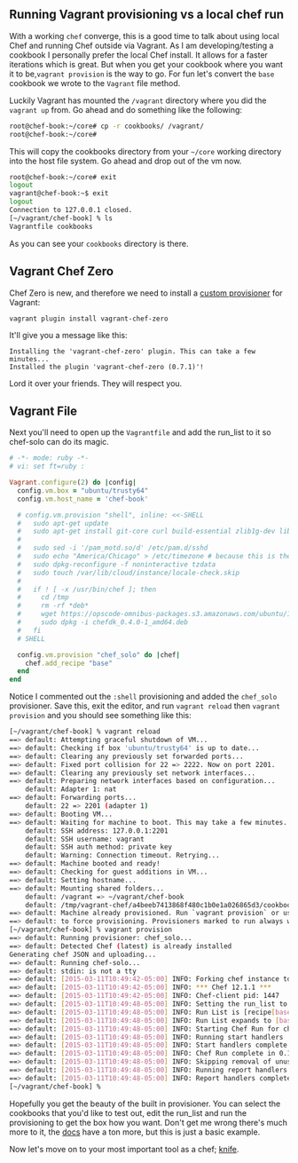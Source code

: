Running Vagrant provisioning vs a local chef run
------------------------------------------------

With a working `chef` converge, 
this is a good time to talk about using local Chef 
and running Chef outside via Vagrant. As I am developing/testing a cookbook I 
personally prefer the local Chef install. 
It allows for a faster iterations which is great. 
But when you get your cookbook where you want it to be,`vagrant provision` 
is the way to go. For fun let's convert the `base` cookbook we wrote to the
`Vagrant` file method.

Luckily Vagrant has mounted the `/vagrant` directory where you did the `vagrant up` from. Go ahead and do something like the following:

```bash
root@chef-book:~/core# cp -r cookbooks/ /vagrant/
root@chef-book:~/core#
```

This will copy the cookbooks directory from your `~/core` working directory into the host file system. Go ahead and drop out of the vm now.

```bash
root@chef-book:~/core# exit
logout
vagrant@chef-book:~$ exit
logout
Connection to 127.0.0.1 closed.
[~/vagrant/chef-book] % ls
Vagrantfile cookbooks
```

As you can see your `cookbooks` directory is there.  

## Vagrant Chef Zero

Chef Zero is new, and therefore we need to install a 
[custom provisioner][v-c-z] for Vagrant:

```
vagrant plugin install vagrant-chef-zero
```

It'll give you a message like this:

```
Installing the 'vagrant-chef-zero' plugin. This can take a few minutes...
Installed the plugin 'vagrant-chef-zero (0.7.1)'!
```

Lord it over your friends.  They will respect you.

[v-c-z]: https://github.com/andrewgross/vagrant-chef-zero

## Vagrant File

Next you'll need to open up the `Vagrantfile` and add the run_list to it so chef-solo can do its magic.

```ruby
# -*- mode: ruby -*-
# vi: set ft=ruby :

Vagrant.configure(2) do |config|
  config.vm.box = "ubuntu/trusty64"
  config.vm.host_name = 'chef-book'

  # config.vm.provision "shell", inline: <<-SHELL
  #   sudo apt-get update
  #   sudo apt-get install git-core curl build-essential zlib1g-dev libssl-dev libreadline6-dev libyaml-dev -y
  #
  #   sudo sed -i '/pam_motd.so/d' /etc/pam.d/sshd
  #   sudo echo "America/Chicago" > /etc/timezone # because this is the timezone where I live ;)
  #   sudo dpkg-reconfigure -f noninteractive tzdata
  #   sudo touch /var/lib/cloud/instance/locale-check.skip
  #
  #   if ! [ -x /usr/bin/chef ]; then
  #     cd /tmp
  #     rm -rf *deb*
  #     wget https://opscode-omnibus-packages.s3.amazonaws.com/ubuntu/12.04/x86_64/chefdk_0.4.0-1_amd64.deb
  #     sudo dpkg -i chefdk_0.4.0-1_amd64.deb
  #   fi
  # SHELL

  config.vm.provision "chef_solo" do |chef|
    chef.add_recipe "base"
  end
end
```

Notice I commented out the `:shell` provisioning and added the `chef_solo` provisioner. Save this, exit the editor, and run `vagrant reload` then `vagrant provision` and you should see something like this:

```bash
[~/vagrant/chef-book] % vagrant reload
==> default: Attempting graceful shutdown of VM...
==> default: Checking if box 'ubuntu/trusty64' is up to date...
==> default: Clearing any previously set forwarded ports...
==> default: Fixed port collision for 22 => 2222. Now on port 2201.
==> default: Clearing any previously set network interfaces...
==> default: Preparing network interfaces based on configuration...
    default: Adapter 1: nat
==> default: Forwarding ports...
    default: 22 => 2201 (adapter 1)
==> default: Booting VM...
==> default: Waiting for machine to boot. This may take a few minutes...
    default: SSH address: 127.0.0.1:2201
    default: SSH username: vagrant
    default: SSH auth method: private key
    default: Warning: Connection timeout. Retrying...
==> default: Machine booted and ready!
==> default: Checking for guest additions in VM...
==> default: Setting hostname...
==> default: Mounting shared folders...
    default: /vagrant => ~/vagrant/chef-book
    default: /tmp/vagrant-chef/a4beeb7413868f480c1b0e1a026865d3/cookbooks => ~/vagrant/chef-book/cookbooks
==> default: Machine already provisioned. Run `vagrant provision` or use the `--provision`
==> default: to force provisioning. Provisioners marked to run always will still run.
[~/vagrant/chef-book] % vagrant provision
==> default: Running provisioner: chef_solo...
==> default: Detected Chef (latest) is already installed
Generating chef JSON and uploading...
==> default: Running chef-solo...
==> default: stdin: is not a tty
==> default: [2015-03-11T10:49:42-05:00] INFO: Forking chef instance to converge...
==> default: [2015-03-11T10:49:42-05:00] INFO: *** Chef 12.1.1 ***
==> default: [2015-03-11T10:49:42-05:00] INFO: Chef-client pid: 1447
==> default: [2015-03-11T10:49:48-05:00] INFO: Setting the run_list to ["recipe[base]"] from CLI options
==> default: [2015-03-11T10:49:48-05:00] INFO: Run List is [recipe[base]]
==> default: [2015-03-11T10:49:48-05:00] INFO: Run List expands to [base]
==> default: [2015-03-11T10:49:48-05:00] INFO: Starting Chef Run for chef-book
==> default: [2015-03-11T10:49:48-05:00] INFO: Running start handlers
==> default: [2015-03-11T10:49:48-05:00] INFO: Start handlers complete.
==> default: [2015-03-11T10:49:48-05:00] INFO: Chef Run complete in 0.13778329 seconds
==> default: [2015-03-11T10:49:48-05:00] INFO: Skipping removal of unused files from the cache
==> default: [2015-03-11T10:49:48-05:00] INFO: Running report handlers
==> default: [2015-03-11T10:49:48-05:00] INFO: Report handlers complete
[~/vagrant/chef-book] %
```

Hopefully you get the beauty of the built in provisioner. You can select the cookbooks that you'd like to test out, edit the run_list and run the provisioning to get the box how you want. Don't get me wrong there's much more to it, the [docs](http://docs.vagrantup.com/v2/provisioning/chef_solo.html) have a ton more, but this is just a basic example.

Now let's move on to your most important tool as a chef; [knife](../part3/08-knife.md).
